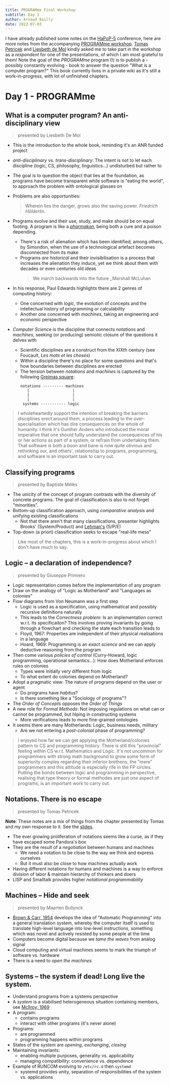 ```yaml
---
title: PROGRAMme Final Workshop
subtitle: Day 1
author: Arnaud Bailly
date: 2022-07-03
---
```


I have already published some notes on the [HaPoP-5](/posts/hapop-5.html) conference, here are more notes from the accompanying [PROGRAMme workshop](https://programme.hypotheses.org/spring-workshop-iii-what-is-a-computer-program-final-conference). [Tomas Petricek](http://tomasp.net/) and [Liesbeth de Mol](https://pro.univ-lille.fr/liesbeth-de-mol/) kindly asked me to take part in the workshop as a _respondent_ for one of the presentations, of which I am most grateful to them! Note the goal of the _PROGRAMme_ program (!) is to publish a - possibly constantly evolving - book to answer the question "What is a computer program?" This book currently lives in a private wiki as it's still a work-in-progress, with lot of unfinished chapters.

# Day 1 - PROGRAMme

## What is a computer program? An anti-disciplinary view

> presented by Liesbeth De Mol

* This is the introduction to the whole book, reminding it's an ANR funded project
* _anti-disciplinary_ vs. _trans-disciplinary_: The intent is not to let each discipline (logic, CS, philosophy, linguistics...) undisturbed but rather to
* The goal is to question the object that lies at the foundation, as programs have become transparent while software is "eating the world", to approach the problem with ontological glasses on
* Problems are also opportunities:
  > Wherein lies the danger, grows also the saving power.
  > _Friedrich Hölderlin._
* Programs evolve and their use, study, and make should be on equal footing. A program is like a [_pharmakon_](https://arsindustrialis.org/pharmakon), being both a cure and a poison depending.
  * There's a risk of alienation which has been identified, among others, by Simondon, when the use of a technological artefact becomes disconnected from its make
  * Programs _are historical_ and their invisibilisation is a process that increases the alienation they induce, yet we think about them with decades or even centuries old ideas
    > We march backwards into the future
    > _Marshall McLuhan

* In his response, Paul Edwards highlights there are 2 genres of computing history:
  * One concerned with _logic_, the evolution of concepts and the intellectual history of programming or calculability
  * Another one concerned with _machines_, taking an engineering and economic perspective
* _Computer Science_ is the discipline that connects _notations_ and _machines_, seeking (or producing) semiotic closure of the questions it delves with
  * Scientific disciplines are a construct from the XIXth century (see Foucault, _Les mots et les choses_)
  * Within a discipline there's no place for some questions and that's how boundaries between disciplines are erected
  * The tension between _notations_  and _machines_ is captured by the following [Greimas square](https://en.wikipedia.org/wiki/Semiotic_square):
    ```
    notations --------- machines
       |                   |
       |                   |
       |                   |
     systems ----------- logic
    ```

> I wholeheartedly support the intention of breaking the barriers disciplines erect around them, a process leading to the over-specialisation which has dire consequences on the whole of humanity. I think it's Gunther Anders who introduced the moral imperative that one should fullly understand the consequences of his or her actions as part of a system, or refrain from undertaking them. That software is both a boon and bane is now quite obvious and rethinking our, and others', relationship to programs, programming, and software is an important task to carry out.

## Classifying programs

> presented by Baptiste Mélès

* The unicity of the concept of program contrasts with the diversity of concrete programs. The goal of classification is also to not forget "minorities".
* Bottom-up classification approach, using _comparative analysis_ and unifying existing classifications
  * Not that there aren't that many classifications, presenter highlights Brooks' (System/Product) and [Lehman's](https://www.expressionsofchange.org/lehman-spe-classification/) (S/P/E)
* Top-down (a priori) classification seeks to escape "real-life mess"

> Like most of the chapters, this is a work-in-progress about which I don't have much to say.

## Logic – a declaration of independence?

> presented by Giuseppe Primiero

* Logic representation comes before the implementation of any program
* Draw on the analogy of "Logic as Motherland" and "Languages as colonies"
* Flow diagrams from Von Neumann was a first step
  * Logic is used as a specification, using mathematical and possibly recursive definitions naturally
  * This leads to the _Correctness problem_: Is an implementation correct w.r.t. its specificaiton? This involves proving invariants by going through a flowchart and checking the state each transition leads to
  * Floyd, 1967: Properties are independent of their physical realisations in a language
  * Hoard, 1969: Programming is an _exact science_ and we can apply deductive reasoning from the program
* Then come various _policies of control_ (Curry-Howard, logic programming, operational semantics...): How does Motherland enforces rules on colonies
  * Types were initially very different from logic
  * To what extent do colonies depend on Motherland?
* Adopt a pragmatic view: The nature of programs depend on the user or agent
  * Do programs have _habitus_?
  * Is there something like a "Sociology of programs"?
* The _Order of Concepts_ opposes the _Order of Things_
* A new role for _Formal Methods_: Not imposing regulations on what can or cannot be programmed, but hlping in constructing systems
  * More verifications leads to more fine-grained ontologies
* It seems there are many Motherlands: Logic, business needs, military
  * Are we not entering a _post-colonial_ phase of programming?

> I enjoyed how far we can get applying the Motherland/colonies pattern to CS and programming history. There is still this "provincial" feeling within CS w.r.t. Mathematics and Logic. It's not uncommon for programmers with strong math background to grow some form of superiority complex regarding their inferior brethens, the "mere" programmers and this attitude is especially rife in the FP circles. Putting the bonds between logic and programming in perspective, realising that type theory or formal methodes are just _one_ aspect of programs, is an important work to carry out.

## Notations. There is no escape

> presented by Tomas Petricek

**Note**: These notes are a mix of things from the chapter presented by Tomas and my own response to it. See the [slides](/slides/notations-escape.html).

* The ever growing proliferation of notations seems like a curse, as if they have escaped some Pandora's box
* They are the result of a _negotiation_ between humans and machines
  * We need a notation to be close to the way we think and express ourselves
  * But it must also be close to how machines actually work
* Having different notations for humans  and machines is a way to enforce division of labor & maintain hierarchy of thinkers and doers
* LISP and Smalltalk provides higher _notational programmability_

## Machines – Hide and seek

> presented by Maarten Bullynck

* [Brown & Carr, 1954](http://bitfragment.net/notes/proglang-src-brown-automatic-1954/) develops the idea of "Automatic Programming" into a general translation system, whereby the computer itself is used to translate high-level language into low-level instructions, something which was novel and actively resisted by some people at the time
* Computers become digital because we _tame the waves_ from analog signal
* Cloud computing and virtual machines seems to mark the triumph of software vs. hardware
* There is a need to _open the machines_

## Systems – the system if dead! Long live the system.

* Understand programs from a systems perspective
* A _system_ is a stabilised heterogeneous situation containing members, see [McIlroy, 1969](https://dl.acm.org/doi/pdf/10.1145/1115858.1115870)
* A program:
  * contains programs
  * interact with other programs (it's never alone)
* Programs:
  * are programmed
  * programming happens within programs
* States of the system are _opening_, _exchanging_, _closing_
* Maintaining invariants:
  * enabling multiple purposes, generality vs. applicability
  * managing compatibility: convenience vs. dependence
* Example of RUNCOM evolving to `/etc/rc.d` then `systemd`
  * systemd provides unity, separation of responsibilities of the system vs. applications
